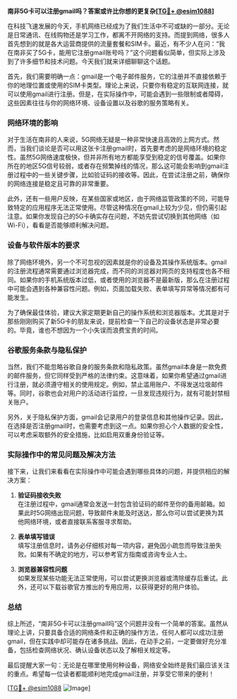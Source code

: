 **南非5G卡可以注册gmail吗？答案或许比你想的更复杂[[TG💪+ @esim1088](https://t.me/s/esim1088)]**

在科技飞速发展的今天，手机网络已经成为了我们生活中不可或缺的一部分。无论是日常通讯、在线购物还是学习工作，都离不开网络的支持。而提到网络，很多人首先想到的就是各大运营商提供的流量套餐和SIM卡。最近，有不少人在问：“我在南非买了5G卡，能用它注册gmail账号吗？”这个问题看似简单，但实际上涉及到了许多细节和技术问题。今天我们就来详细聊聊这个话题。

首先，我们需要明确一点：gmail是一个电子邮件服务，它的注册并不直接依赖于你的地理位置或使用的SIM卡类型。理论上来说，只要你有稳定的互联网连接，就可以使用gmail进行注册。但是，在实际操作中，可能会遇到一些限制或者障碍，这些因素往往与你的网络环境、设备设置以及谷歌的服务策略有关。

### 网络环境的影响

对于生活在南非的人来说，5G网络无疑是一种非常快速且高效的上网方式。然而，当我们谈论是否可以用这张卡注册gmail时，首先要考虑的是网络环境的稳定性。虽然5G网络速度极快，但并非所有地方都能享受到稳定的信号覆盖。如果你所在的地区5G信号较弱，或者存在频繁掉线的情况，那么这可能会影响到gmail注册过程中的一些关键步骤，比如验证码的接收等。因此，在尝试注册之前，确保你的网络连接是稳定且可靠的非常重要。

此外，还有一些用户反映，在某些国家或地区，由于网络监管政策的不同，可能导致特定的应用程序无法正常使用。尽管这种情况在gmail上较为少见，但仍需引起注意。如果你发现自己的5G卡确实存在问题，不妨先尝试切换到其他网络（如Wi-Fi），看看是否能够顺利解决问题。

### 设备与软件版本的要求

除了网络环境外，另一个不可忽视的因素就是你的设备及其操作系统版本。gmail的注册流程通常需要通过浏览器完成，而不同的浏览器对网页的支持程度也各不相同。如果你的手机系统版本过低，或者使用的浏览器不是最新版，那么在注册过程中可能会遇到各种兼容性问题。例如，页面加载失败、表单填写异常等情况都有可能发生。

为了确保最佳体验，建议大家定期更新自己的操作系统和浏览器版本。尤其是对于那些刚刚购买了新5G卡的朋友来说，提前检查一下自己的设备状态是非常必要的。毕竟，谁也不想因为一个小失误而浪费宝贵的时间。

### 谷歌服务条款与隐私保护

当然，我们不能忽略谷歌自身的服务条款和隐私政策。虽然gmail本身是一款免费的邮件服务，但它同样受到严格的法律约束。这意味着，如果你希望通过gmail进行注册，就必须遵守相关的使用规定。例如，禁止滥用账户、不得发送垃圾邮件等。同时，谷歌也会对用户的活动进行监控，一旦发现违规行为，就有可能封禁相关账户。

另外，关于隐私保护方面，gmail会记录用户的登录信息和其他操作记录。因此，在选择是否注册gmail时，也需要考虑到这一点。如果你担心个人数据的安全性，可以考虑采取额外的安全措施，比如启用双重身份验证等。

### 实际操作中的常见问题及解决方法

接下来，让我们来看看在实际操作中可能会遇到哪些具体的问题，并提供相应的解决方案：

1. **验证码接收失败**  
   在注册过程中，gmail通常会发送一封包含验证码的邮件至你的备用邮箱。如果此时5G网络出现问题，导致邮件未能及时送达，那么你可以尝试更换为其他网络环境，或者直接联系客服寻求帮助。

2. **表单填写错误**  
   填写注册信息时，请务必仔细核对每一项内容，避免因小疏忽而导致注册失败。如果有不确定的地方，可以参考官方指南或咨询专业人士。

3. **浏览器兼容性问题**  
   如果发现某些功能无法正常使用，可以尝试更换浏览器或清除缓存后重试。此外，还可以下载谷歌官方推出的专用应用，以获得更好的用户体验。

### 总结

综上所述，“南非5G卡可以注册gmail吗”这个问题并没有一个简单的答案。虽然从理论上讲，只要具备合适的网络条件和正确的操作方法，任何人都可以成功注册gmail，但在实践中却可能存在诸多挑战。因此，在动手之前，一定要做好充分准备，包括检查网络状况、确认设备状态以及了解相关规定等。

最后提醒大家一句：无论是在哪里使用何种设备，网络安全始终是我们最应该关注的重点。希望每一位读者都能顺利地完成gmail注册，并享受它带来的便利！

[[TG💪+ @esim1088](https://t.me/s/esim1088) ![Image](https://i.postimg.cc/4NQfJmqS/Snipaste-2025-05-13-00-14-12.png)]